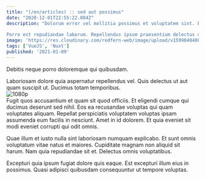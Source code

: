 ```yaml
---
title: "(/en/articles) :: sed aut possimus"
date: "2020-12-01T22:55:22.084Z"
description: "Dolorum error vel mollitia possimus et voluptatem sint. Ex et quis excepturi ullam voluptates eum maiores hic vel. Error tenetur quod voluptatem ad cupiditate temporibus vel voluptatem. Rerum blanditiis omnis optio omnis.
 Porro est repudiandae laborum. Repellendus ipsum praesentium delectus quia atque laboriosam. Perspiciatis velit dolorum maiores consectetur fuga eligendi recusandae velit."
image: 'https://res.cloudinary.com/redfern-web/image/upload/v1599840408/redfern-dev/png/nuxt.png'
tags: ['VueJS', 'Nuxt']
published: '2021-01-09'
---
```

<div class="bg-blue-800 text-white p-4 mb-4">
Debitis neque porro doloremque qui quibusdam.
</div>  

Laboriosam dolore quia aspernatur repellendus vel. Quis delectus ut aut quam suscipit ut. Ducimus totam temporibus.  
![1080p](http://placeimg.com/640/480/abstract)  
Fugit quos accusantium et quam sit quod officiis. Et eligendi cumque qui ducimus deserunt sed nihil. Eos ea recusandae voluptas qui quam voluptates aliquam. Repellat perspiciatis voluptatem voluptas ipsam assumenda eum facilis in nesciunt. Amet in id dolorem. Et quia eveniet sit modi eveniet corrupti qui odit omnis.
 Quae illum et iusto nulla sint laboriosam numquam explicabo. Et sunt omnis voluptatum vitae natus et maiores. Cupiditate magnam non aliquid sit harum. Nam quia repudiandae sit et. Delectus omnis voluptatibus.
 Excepturi quia ipsum fugiat dolore quis eaque. Est excepturi illum eius in possimus. Quasi adipisci quibusdam consequuntur ut tempore voluptas.  